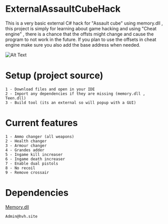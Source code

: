 # ExternalAssaultCubeHack

This is a very basic external C# hack for "Assault cube" using memory.dll , this project is simply for learning about game hacking and using "Cheat engine" , there is a chance that the offsts might change and cause the program to not work in the future. If you plan to use the offsets in cheat engine make sure you also add the base address when needed.

![Alt Text](https://media.giphy.com/media/upF7gdOEE7E9KXyVpF/giphy.gif)



# Setup (project source)
```
1 - Download files and open in your IDE
2 - Import any dependencies if they are missing (memory.dll , Teen.dll)
3 - Build tool (its an external so will popup with a GUI)
```

# Current features
```
1 - Ammo changer (all weapons)
2 - Health changer 
3 - Armour changer
4 - Grandes adder 
5 - Ingame kill increaser
6 - Ingame death increaser
7 - Enable dual pistols
8 - No recoil
9 - Remove crossair 
```

# Dependencies
[Memory.dll](https://www.nuget.org/packages/Memory.dll.x86/)

```
Admin@hvh.site
```
